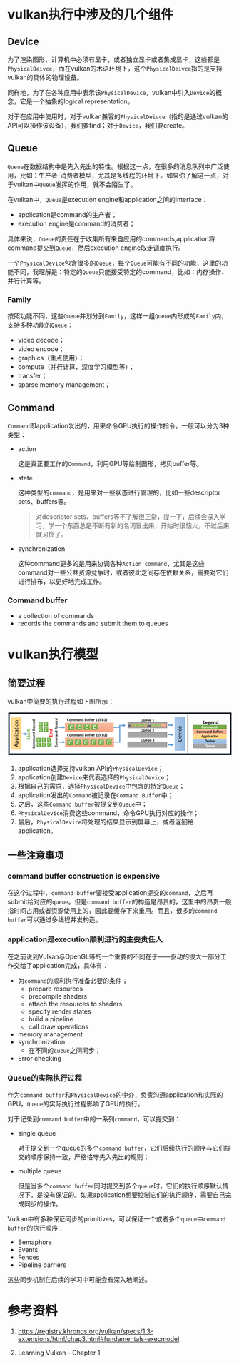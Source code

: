 
# vulkan执行中涉及的几个组件
## Device
为了渲染图形，计算机中必须有显卡，或者独立显卡或者集成显卡，这些都是`PhysicalDeivce`，而在vulkan的术语环境下，这个`PhysicalDeivce`指的是支持vulkan的具体的物理设备。

同样地，为了在各种应用中表示该`PhysicalDevice`，vulkan中引入`Device`的概念，它是一个抽象的logical representation。

对于在应用中使用时，对于vulkan兼容的`PhysicalDeivce`（指的是通过vulkan的API可以操作该设备），我们要find；对于`Device`，我们要create。

## Queue

`Queue`在数据结构中是先入先出的特性。根据这一点，在很多的消息队列中广泛使用，比如：生产者-消费者模型，尤其是多线程的环境下。如果你了解这一点，对于vulkan中`Queue`发挥的作用，就不会陌生了。

在vulkan中，`Queue`是execution engine和application之间的interface：
- application是command的生产者；
- execution engine是command的消费者；

具体来说，`Queue`的责任在于收集所有来自应用的commands,application将command提交到`Queue`，然后execution engine取走调度执行。

一个`PhysicalDevice`包含很多的`Queue`，每个`Queue`可能有不同的功能，这里的功能不同，我理解是：特定的`Queue`只能接受特定的command，比如：内存操作、并行计算等。

### Family
按照功能不同，这些`Queue`并划分到`Family`，这样一组`Queue`内形成的`Family`内，支持多种功能的`Queue`：
- video decode；
- video encode；
- graphics（重点使用）；
- compute（并行计算，深度学习模型等）；
- transfer；
- sparse memory management；

## Command

`Command`即application发出的，用来命令GPU执行的操作指令。一般可以分为3种类型：
- action

  这是真正要工作的`Command`，利用GPU等绘制图形，拷贝buffer等。

- state

  这种类型的`command`，是用来对一些状态进行管理的，比如一些descriptor sets、buffers等。
  > 对descriptor sets、buffers等不了解很正常，提一下，后续会深入学习，学一个东西总是不断有新的名词冒出来，开始时很恼火，不过后来就习惯了。

- synchronization
  
  这种command更多的是用来协调各种`Action command`，尤其是这些command对一些公共资源竞争时，或者彼此之间存在依赖关系，需要对它们进行排布，以更好地完成工作。

### Command buffer

- a collection of commands
- records the commands and submit them to queues

# vulkan执行模型

## 简要过程

vulkan中简要的执行过程如下图所示：

![vulkan的执行模型](images/2/1.png)

1. application选择支持vulkan API的`PhysicalDevice`；
2. application创建`Device`来代表选择的`PhysicalDevice`；
3. 根据自己的需求，选择`PhysicalDevice`中包含的特定`Queue`；
4. application发出的`Command`被记录在`Command Buffer`中；
5. 之后，这些`Command buffer`被提交到`Queue`中；
6. `PhysicalDevice`消费这些command，命令GPU执行对应的操作；
7. 最后，`PhysicalDevice`将处理的结果显示到屏幕上，或者返回给application。

## 一些注意事项

### command buffer construction is expensive

在这个过程中，`command buffer`要接受application提交的`command`，之后再submit给对应的`queue`。但是`command buffer`的构造是昂贵的，这里中的昂贵一般指时间占用或者资源使用上的，因此要缓存下来重用。而且，很多的`command buffer`可以通过多线程并发构造。

### application是execution顺利进行的主要责任人

在之前说到Vulkan与OpenGL等的一个重要的不同在于——驱动的很大一部分工作交给了application完成，具体有：
- 为`command`的顺利执行准备必要的条件；
  - prepare resources
  - precompile shaders
  - attach the resources to shaders
  - specify render states
  - build a pipeline
  - call draw operations
- memory management
- synchronization
  - 在不同的`queue`之间同步；
- Error checking

### Queue的实际执行过程

作为`command buffer`和`PhysicalDevice`的中介，负责沟通application和实际的GPU，`Queue`的实际执行过程影响了GPU的执行。

对于记录到`command buffer`中的一系列`command`，可以提交到：
- single queue

  对于提交到一个queue的多个`command buffer`，它们后续执行的顺序与它们提交的顺序保持一致，严格恪守先入先出的规则；

- multiple queue

  但是当多个`command buffer`同时提交到多个`queue`时，它们的执行顺序默认情况下，是没有保证的。如果application想要控制它们的执行顺序，需要自己完成同步的操作。

Vulkan中有多种保证同步的primitives，可以保证一个或者多个`queue`中`command buffer`的执行顺序：
- Semaphore
- Events
- Fences
- Pipeline barriers

这些同步机制在后续的学习中可能会有深入地阐述。

# 参考资料

1. https://registry.khronos.org/vulkan/specs/1.3-extensions/html/chap3.html#fundamentals-execmodel

2. Learning Vulkan - Chapter 1